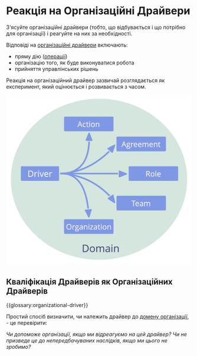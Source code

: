 # Реакція на Організаційні Драйвери

<summary>
З'ясуйте організаційні драйвери (тобто, що відбувається і що потрібно для організації) і реагуйте на них за необхідності.
</summary>

Відповіді на [організаційні драйвери](glossary:organizational-driver) включають:

- пряму дію ([операції](glossary:operations))
- організацію того, як буде виконуватися робота
- прийняття управлінських рішень

Реакція на організаційний драйвер зазвичай розглядається як експеримент, який оцінюється і розвивається з часом.

![Можливі відповіді на організаційні драйвери](img/driver-domain/driver-response-full.png)

## Кваліфікація Драйверів як Організаційних Драйверів

{{glossary:organizational-driver}}

Простий спосіб визначити, чи належить драйвер до [домену організації](glossary:domain), - це перевірити:

_Чи допоможе організації, якщо ми відреагуємо на цей драйвер? Чи не призведе це до непередбачуваних наслідків, якщо ми цього не зробимо?_
